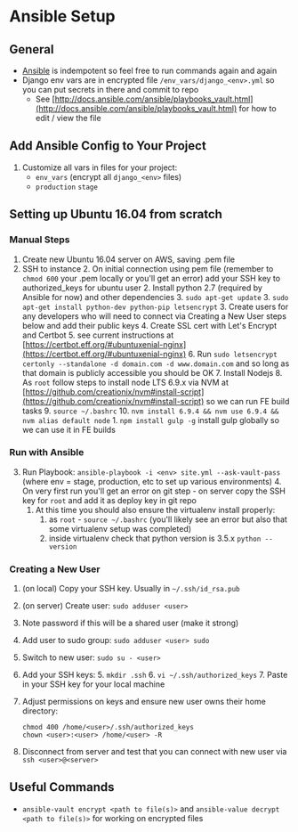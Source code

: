 # Ansible Setup

## General
* [Ansible](http://docs.ansible.com/ansible/) is indempotent so feel free to run commands again and again
* Django env vars are in encrypted file `/env_vars/django_<env>.yml` so you can put secrets in there and commit to repo
	* See [http://docs.ansible.com/ansible/playbooks_vault.html](http://docs.ansible.com/ansible/playbooks_vault.html) for how to edit / view the file 

## Add Ansible Config to Your Project
1. Customize all vars in files for your project:
	* `env_vars` (encrypt all `django_<env>` files)
	* `production` `stage`

## Setting up Ubuntu 16.04 from scratch
### Manual Steps
1. Create new Ubuntu 16.04 server on AWS, saving .pem file
1. SSH to instance
	2. On initial connection using pem file (remember to `chmod 600` your .pem locally or you'll get an error) add your SSH key to authorized_keys for ubuntu user
	2. Install python 2.7 (required by Ansible for now) and other dependencies 
		3. `sudo apt-get update` 
		3. `sudo apt-get install python-dev python-pip letsencrypt`
	3. Create users for any developers who will need to connect via Creating a New User steps below and add their public keys
	4. Create SSL cert with Let's Encrypt and Certbot
		5. see current instructions at [https://certbot.eff.org/#ubuntuxenial-nginx](https://certbot.eff.org/#ubuntuxenial-nginx)
		6. Run `sudo letsencrypt certonly --standalone -d domain.com -d www.domain.com` and so long as that domain is publicly accessible you should be OK
	7. Install Nodejs
		8. As `root` follow steps to install node LTS 6.9.x via NVM at [https://github.com/creationix/nvm#install-script](https://github.com/creationix/nvm#install-script) so we can run FE build tasks
		9. `source ~/.bashrc`
		10. `nvm install 6.9.4 && nvm use 6.9.4 && nvm alias default node`
		1. `npm install gulp -g` install gulp globally so we can use it in FE builds
        

### Run with Ansible
3. Run Playbook: `ansible-playbook -i <env> site.yml --ask-vault-pass` (where env = stage, production, etc to set up various environments)
	4. On very first run you'll get an error on git step - on server copy the SSH key for `root` and add it as deploy key in git repo
	1. At this time you should also ensure the virtualenv install properly:
	    1. as `root` - `source ~/.bashrc` (you'll likely see an error but also that some virtualenv setup was completed)
	    1. inside virtualenv check that python version is 3.5.x `python --version`
	    

### Creating a New User 
1. (on local) Copy your SSH key. Usually in `~/.ssh/id_rsa.pub`
1. (on server) Create user: `sudo adduser <user>`
2. Note password if this will be a shared user (make it strong)
2. Add user to sudo group: `sudo adduser <user> sudo`
3. Switch to new user: `sudo su - <user>`
4. Add your SSH keys:
	5. `mkdir .ssh`
	6. `vi ~/.ssh/authorized_keys`
	7. Paste in your SSH key for your local machine 
8. Adjust permissions on keys and ensure new user owns their home directory: 
	
	```
	chmod 400 /home/<user>/.ssh/authorized_keys
	chown <user>:<user> /home/<user> -R
	```
9. Disconnect from server and test that you can connect with new user via `ssh <user>@<server>`


## Useful Commands
* `ansible-vault encrypt <path to file(s)>` and `ansible-value decrypt <path to file(s)>` for working on encrypted files